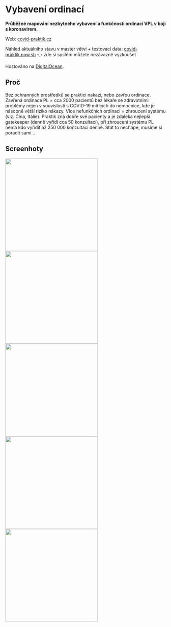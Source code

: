 Vybavení ordinací
=================

**Průběžné mapování nezbytného vybavení a funkčnosti ordinací VPL v boji s koronavirem.**

Web: [covid-praktik.cz](https://covid-praktik.cz/)

Náhled aktuálního stavu v master větvi + testovací data: [covid-praktik.now.sh](https://covid-praktik.now.sh/) 👈 zde si systém můžete nezávazně vyzkoušet

Hostováno na [DigitalOcean](https://m.do.co/c/389daec654bc).


Proč
----

Bez ochranných prostředků se praktici nakazí, nebo zavřou ordinace. Zavřená ordinace PL = cca 2000 pacientů bez lékaře se zdravotními problémy nejen v souvislosti s COVID-19  mířících do nemocnice, kde je násobně větší riziko nákazy. Více nefunkčních ordinací = zhroucení systému (viz. Čína, Itálie). Praktik zná dobře své pacienty a je zdaleka nejlepší gatekeeper  (denně vyřídí cca 50 konzultací), při zhroucení systému PL nemá kdo vyřídit až 250 000 konzultací denně. Stát to nechápe, musíme si poradit sami…


Screenhoty
----------

<img width=290 src="https://messa-shared-files.s3-eu-west-1.amazonaws.com/2020/20200330-covid-praktik-screenhots/screenshot-index.png"><img width=290 src="https://messa-shared-files.s3-eu-west-1.amazonaws.com/2020/20200330-covid-praktik-screenhots/screenshot-dashboard.png"><img width=290 src="https://messa-shared-files.s3-eu-west-1.amazonaws.com/2020/20200330-covid-praktik-screenhots/screenshot-staff.png"><img width=290 src="https://messa-shared-files.s3-eu-west-1.amazonaws.com/2020/20200330-covid-praktik-screenhots/screenshot-material.png"><img width=290 src="https://messa-shared-files.s3-eu-west-1.amazonaws.com/2020/20200330-covid-praktik-screenhots/screenshot-material2.png">
